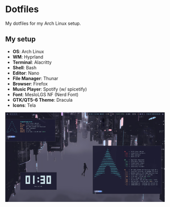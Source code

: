 # Dotfiles

My dotfiles for my Arch Linux setup.

## My setup

- **OS**: Arch Linux
- **WM**: Hyprland
- **Terminal**: Alacritty
- **Shell**: Bash
- **Editor**: Nano
- **File Manager**: Thunar
- **Browser**: Firefox
- **Music Player**: Spotify (w/ spicetify)
- **Font**: MesloLGS NF (Nerd Font)
- **GTK/QT5-6 Theme**: Dracula
- **Icons**: Tela

<img src="./Screenshots/Screenshot_2024-07-08_01.30.26.png" alt="Screenshot 1" width="800">
